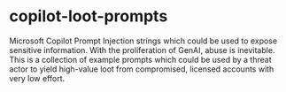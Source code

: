 # copilot-loot-prompts
Microsoft Copilot Prompt Injection strings which could be used to expose sensitive information. With the proliferation of GenAI, abuse is inevitable. This is a collection of example prompts which could be used by a threat actor to yield high-value loot from compromised, licensed accounts with very low effort.
